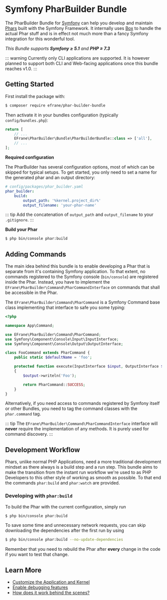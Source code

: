 # Symfony PharBuilder Bundle

The PharBuilder Bundle for [Symfony](https://symfony.com) can help you develop and maintain [Phars][phar-doc]
built with the Symfony Framework. It internally uses [Box](https://github.com/box-project/box) to handle 
the actual Phar stuff and is in effect not much more than a fancy Symfony integration for this 
wonderful tool.

_This Bundle supports **Symfony &geq; 5.1** and **PHP &geq; 7.3**_

::: warning
Currently only CLI applications are supported. It is however planned to support both CLI and Web-facing
applications once this bundle reaches v1.0.
:::

## Getting Started

First install the package with:

```bash
$ composer require efrane/phar-builder-bundle
```

Then activate it in your bundles configuration (typically `config/bundles.php`):

```php
return [
    // ...
    EFrane\PharBuilder\Bundle\PharBuilderBundle::class => ['all'],
    // ...
];
```

**Required configuration**

The PharBuilder has several configuration options, most of which can be skipped for typical setups.
To get started, you only need to set a name for the generated phar and an output directory:

``` yaml
# config/packages/phar_builder.yaml
phar_builder:
    build:
        output_path: '%kernel.project_dir%'
        output_filename: 'your-phar-name'
```

::: tip
Add the concatenation of `output_path` and `output_filename` to your `.gitignore`.
:::

**Build your Phar**

```bash
$ php bin/console phar:build 
```

## Adding Commands

The main idea behind this bundle is to enable developing a Phar that is separate from it's containing
Symfony application. To that extent, no commands registered to the Symfony console (`bin/console`)
are registered inside the Phar. Instead, you have to implement the
`EFrane\PharBuilder\Command\PharCommandInterface` on commands that shall be accessible in the Phar.

The `EFrane\PharBuilder\Command\PharCommand` is a Symfony Command base class implementing that interface
to safe you some typing:

```php
<?php

namespace App\Command;

use EFrane\PharBuilder\Command\PharCommand;
use Symfony\Component\Console\Input\InputInterface;
use Symfony\Component\Console\Output\OutputInterface;

class FooCommand extends PharCommand {
    public static $defaultName = 'foo';

    protected function execute(InputInterface $input, OutputInterface $output): int
    {
        $output->writeln('Foo');

        return PharCommand::SUCCESS;
    }
} 
```

Alternatively, if you need access to commands registered by Symfony itself or other Bundles, you
need to tag the command classes with the `phar.command` tag.

::: tip
The `EFrane\PharBuilder\Command\PharCommandInterface` interface will **never** require the implementation
of any methods. It is purely used for command discovery.
:::

## Development Workflow

Phars, unlike normal PHP Applications, need a more traditional development mindset as there always
is a build step and a run step. This bundle aims to make the transition from the instant run workflow
we're used to as PHP Developers to this other style of working as smooth as possible. To that end
the commands `phar:build` and `phar:watch` are provided. 

### Developing with `phar:build`

To build the Phar with the current configuration, simply run

```bash
$ php bin/console phar:build
```

To save some time and unnecessary network requests, you can skip downloading
the dependencies after the first run by using

```bash
$ php bin/console phar:build --no-update-dependencies
```

Remember that you need to rebuild the Phar after **every** change in the code if you want
to test that change.

## Learn More

* [Customize the Application and Kernel](./kernel.md)
* [Enable debugging features](./debugging.md)
* [How does it work behind the scenes?](./behind-the-scenes.md)

[phar-doc]: https://www.php.net/manual/en/intro.phar.php
